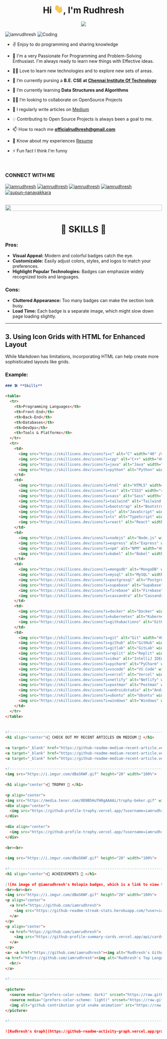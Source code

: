 <h1 align="center">Hi <img src="https://raw.githubusercontent.com/ABSphreak/ABSphreak/master/gifs/Hi.gif" width="30px">, I'm Rudhresh</h1>
<p align="center">
  <a href="https://github.com/Ratheshan03/readme-typing-svg"><img src="https://readme-typing-svg.herokuapp.com?lines=Computer+Science+Undergraduate;Aspiring+Software+Developer+Engineer;Full+Stack+Web+Developer;DevOps+Engineer&center=true&width=500&height=50"></a>
</p>

<!--<h1 align="center">Hi 👋, I'm Rudhresh</h1>-->

<img align="right" alt="Coding" width="400" src="https://user-images.githubusercontent.com/74038190/229223263-cf2e4b07-2615-4f87-9c38-e37600f8381a.gif">


<p align="left"> <img src="https://komarev.com/ghpvc/?username=iamrudhresh&label=Profile%20views&color=0e75b6&style=flat" alt="iamrudhresh" /> </p>

- ✌️ Enjoy to do programming and sharing knowledge

- 🥋 I'm a very Passionate For Programming and Problem-Solving Enthusiast. I'm always ready to learn new things with Effective ideas.

- 👨‍💻 Love to learn new technologies and to explore new sets of areas.

- 🔭 I’m currently pursing a **B.E. CSE at [Chennai Institute Of Technology](https://www.citchennai.edu.in/)**

- 🌱 I’m currently learning **Data Structures and Algorithms**
  
- 💭👯 I’m looking to collaborate on OpenSource Projects

- 📝 I regularly write articles on [Medium](https://iamrudhresh.medium.com/)

- 💡 Contributing to Open Source Projects is always been a goal to me.

- 📫 How to reach me **officialrudhresh@gmail.com**
  
- 📄 Know about my experiences [Resume](https://drive.google.com/file/d/1PX-sqky4TDk3b9Tzs7Gj7syMaAa99tov/view?usp=sharing)

- ⚡ Fun fact I think I'm funny

<br>
<h3 align="left">CONNECT WITH ME</h3>
<p align="left">
<a href="https://linkedin.com/in/iamrudhresh" target="blank"><img align="center" src="https://raw.githubusercontent.com/rahuldkjain/github-profile-readme-generator/master/src/images/icons/Social/linked-in-alt.svg" alt="iamrudhresh" height="30" width="40" /></a>
<a href="https://twitter.com/iamrudhresh" target="blank"><img align="center" src="https://raw.githubusercontent.com/rahuldkjain/github-profile-readme-generator/master/src/images/icons/Social/twitter.svg" alt="iamrudhresh" height="30" width="40" /></a>
<a href="https://fb.com/iamrudhresh" target="blank"><img align="center" src="https://raw.githubusercontent.com/rahuldkjain/github-profile-readme-generator/master/src/images/icons/Social/facebook.svg" alt="iamrudhresh" height="30" width="40" /></a>
<a href="https://instagram.com/iamrudhresh" target="blank"><img align="center" src="https://raw.githubusercontent.com/rahuldkjain/github-profile-readme-generator/master/src/images/icons/Social/instagram.svg" alt="iamrudhresh" height="30" width="40" /></a>
<a href="https://stackoverflow.com/users/22327521/rudhresh-s" target="blank"><img align="center" src="https://raw.githubusercontent.com/rahuldkjain/github-profile-readme-generator/master/src/images/icons/Social/stack-overflow.svg" alt="supun-nanayakkara" height="30" width="40" /></a>
</p>
<br>

<img src="https://i.imgur.com/dBaSKWF.gif" height="20" width="100%">

<h1 align="center" style="text-decoration: none;">🚀 SKILLS 🚀</h1>

<!-- 
### Programming Languages
<p align="left">
  <a href="https://skillicons.dev">
    <img src="https://skillicons.dev/icons?i=c,cpp,java,python" />
  </a>
</p>

### Front-End Development
<p align="left">
  <a href="https://skillicons.dev">
    <img src="https://skillicons.dev/icons?i=html,css,sass,tailwind,bootstrap,js,ts,react,vite,nextjs,redux,prisma,materialui" />
  </a>
</p>

### Back-End Development
<p align="left">
  <a href="https://skillicons.dev">
    <img src="https://skillicons.dev/icons?i=nodejs,express,npm,babel," />
  </a>
</p>

### Databases
<p align="left">
  <a href="https://skillicons.dev">
    <img src="https://skillicons.dev/icons?i=mongodb,mysql,postgresql,supabase,firebase,cassandra" />
  </a>
</p>

### DevOps & Deployment
<p align="left">
  <a href="https://skillicons.dev">
    <img src="https://skillicons.dev/icons?i=docker,kubernetes,githubactions" />
  </a>
</p>

### Tools/Platforms
<p align="left">
  <a href="https://skillicons.dev">
    <img src="https://skillicons.dev/icons?i=git,github,gitlab,replit,idea,pycharm,vscode,vercel,netlify,postman,androidstudio,ubuntu,windows" />
  </a>
</p> -->



### **Pros:**
- **Visual Appeal:** Modern and colorful badges catch the eye.
- **Customizable:** Easily adjust colors, styles, and logos to match your preferences.
- **Highlight Popular Technologies:** Badges can emphasize widely recognized tools and languages.

### **Cons:**
- **Cluttered Appearance:** Too many badges can make the section look busy.
- **Load Time:** Each badge is a separate image, which might slow down page loading slightly.

---

## 3. **Using Icon Grids with HTML for Enhanced Layout**

While Markdown has limitations, incorporating HTML can help create more sophisticated layouts like grids.

### **Example:**

```markdown
### 🛠️ **Skills**

<table>
  <tr>
    <th>Programming Languages</th>
    <th>Front-End</th>
    <th>Back-End</th>
    <th>Databases</th>
    <th>DevOps</th>
    <th>Tools & Platforms</th>
  </tr>
  <tr>
    <td>
      <img src="https://skillicons.dev/icons?i=c" alt="C" width="40" /> 
      <img src="https://skillicons.dev/icons?i=cpp" alt="C++" width="40" /> 
      <img src="https://skillicons.dev/icons?i=java" alt="Java" width="40" /> 
      <img src="https://skillicons.dev/icons?i=python" alt="Python" width="40" />
    </td>
    <td>
      <img src="https://skillicons.dev/icons?i=html" alt="HTML5" width="40" /> 
      <img src="https://skillicons.dev/icons?i=css" alt="CSS3" width="40" /> 
      <img src="https://skillicons.dev/icons?i=sass" alt="Sass" width="40" /> 
      <img src="https://skillicons.dev/icons?i=tailwind" alt="Tailwind CSS" width="40" /> 
      <img src="https://skillicons.dev/icons?i=bootstrap" alt="Bootstrap" width="40" /> 
      <img src="https://skillicons.dev/icons?i=js" alt="JavaScript" width="40" /> 
      <img src="https://skillicons.dev/icons?i=ts" alt="TypeScript" width="40" /> 
      <img src="https://skillicons.dev/icons?i=react" alt="React" width="40" />
    </td>
    <td>
      <img src="https://skillicons.dev/icons?i=nodejs" alt="Node.js" width="40" /> 
      <img src="https://skillicons.dev/icons?i=express" alt="Express" width="40" /> 
      <img src="https://skillicons.dev/icons?i=npm" alt="NPM" width="40" /> 
      <img src="https://skillicons.dev/icons?i=babel" alt="Babel" width="40" />
    </td>
    <td>
      <img src="https://skillicons.dev/icons?i=mongodb" alt="MongoDB" width="40" /> 
      <img src="https://skillicons.dev/icons?i=mysql" alt="MySQL" width="40" /> 
      <img src="https://skillicons.dev/icons?i=postgresql" alt="PostgreSQL" width="40" /> 
      <img src="https://skillicons.dev/icons?i=supabase" alt="Supabase" width="40" /> 
      <img src="https://skillicons.dev/icons?i=firebase" alt="Firebase" width="40" /> 
      <img src="https://skillicons.dev/icons?i=cassandra" alt="Cassandra" width="40" />
    </td>
    <td>
      <img src="https://skillicons.dev/icons?i=docker" alt="Docker" width="40" /> 
      <img src="https://skillicons.dev/icons?i=kubernetes" alt="Kubernetes" width="40" /> 
      <img src="https://skillicons.dev/icons?i=githubactions" alt="GitHub Actions" width="40" />
    </td>
    <td>
      <img src="https://skillicons.dev/icons?i=git" alt="Git" width="40" /> 
      <img src="https://skillicons.dev/icons?i=github" alt="GitHub" width="40" /> 
      <img src="https://skillicons.dev/icons?i=gitlab" alt="GitLab" width="40" /> 
      <img src="https://skillicons.dev/icons?i=replit" alt="Replit" width="40" /> 
      <img src="https://skillicons.dev/icons?i=idea" alt="IntelliJ IDEA" width="40" /> 
      <img src="https://skillicons.dev/icons?i=pycharm" alt="PyCharm" width="40" /> 
      <img src="https://skillicons.dev/icons?i=vscode" alt="VS Code" width="40" /> 
      <img src="https://skillicons.dev/icons?i=vercel" alt="Vercel" width="40" /> 
      <img src="https://skillicons.dev/icons?i=netlify" alt="Netlify" width="40" /> 
      <img src="https://skillicons.dev/icons?i=postman" alt="Postman" width="40" /> 
      <img src="https://skillicons.dev/icons?i=androidstudio" alt="Android Studio" width="40" /> 
      <img src="https://skillicons.dev/icons?i=ubuntu" alt="Ubuntu" width="40" /> 
      <img src="https://skillicons.dev/icons?i=windows" alt="Windows" width="40" />
    </td>
  </tr>
</table>


<!------------------------------------------------------------------------------------ ARTICLES --------------------------------------------------------------------------------------------------->
<h1 align="center">🚀 CHECK OUT MY RECENT ARTICLES ON MEDIUM 🚀 </h1>

<a target="_blank" href="https://github-readme-medium-recent-article.vercel.app/medium/@iamrudhresh/0"><img src="https://github-readme-medium-recent-article.vercel.app/medium/@iamrudhresh/0" alt="Recent Article 0">
<a target="_blank" href="https://github-readme-medium-recent-article.vercel.app/medium/@iamrudhresh/2"><img src="https://github-readme-medium-recent-article.vercel.app/medium/@iamrudhresh/1" alt="Recent Article 1">
<a target="_blank" href="https://github-readme-medium-recent-article.vercel.app/medium/@iamrudhresh/2"><img src="https://github-readme-medium-recent-article.vercel.app/medium/@iamrudhresh/2" alt="Recent Article 2">

<!------------------------------------------------------------------------------------ TROPHY --------------------------------------------------------------------------------------------------->
<img src="https://i.imgur.com/dBaSKWF.gif" height="20" width="100%">

<h1 align="center">🚀 TROPHY 🚀 </h1>

<p align="center">
<img src="https://media.tenor.com/0ENB5HuTH0gAAAAi/trophy-beker.gif" width="100px" height="100px"></p>
<div align="center">
  <img src="https://github-profile-trophy.vercel.app/?username=iamrudhresh&theme=matrix&no-bg=true&no-frame=true&row=1&column=4&title=MultiLanguage,Commits,Followers,PullRequest">
</div>

<div align="center">
  <img src="https://github-profile-trophy.vercel.app/?username=iamrudhresh&theme=matrix&no-bg=true&no-frame=true&row=1&column=4&title=Repositories,Issues,Organizations,Stars">
</div>

<br><br>
 
<img src="https://i.imgur.com/dBaSKWF.gif" height="20" width="100%">

<!------------------------------------------------------------------------------------ ARCHIEVEMENTS --------------------------------------------------------------------------------------------------->
<h1 align="center">🚀 ACHIEVEMENTS 🚀 </h1>

[![An image of @iamrudhresh's Holopin badges, which is a link to view their full Holopin profile](https://holopin.me/iamrudhresh)](https://holopin.io/@iamrudhresh)
<br><br><br>
<img src="https://i.imgur.com/dBaSKWF.gif" height="20" width="100%">
<p align="center">
  <a href="https://github.com/iamrudhresh">
    <img src="https://github-readme-streak-stats.herokuapp.com/?user=iamrudhresh&theme=radical&border=7F3FBF&background=0D1117" alt="Rudhresh's GitHub streak"/>
  </a>
</p>
<p align="center">
  <a href="https://github.com/iamrudhresh">
    <img src="https://github-profile-summary-cards.vercel.app/api/cards/profile-details?username=iamrudhresh&theme=radical" alt="Rudhresh's GitHub Contribution"/>
  </a>
</p>
<a> <a href="https://github.com/iamrudhresh"><img alt="Rudhresh's Github Stats" src="https://denvercoder1-github-readme-stats.vercel.app/api?username=iamrudhresh&show_icons=true&count_private=true&theme=react&border_color=7F3FBF&bg_color=0D1117&title_color=F85D7F&icon_color=F8D866" height="192px" width="49.5%"/></a>
<a href="https://github.com/iamrudhresh"><img alt="Rudhresh's Top Languages" src="https://denvercoder1-github-readme-stats.vercel.app/api/top-langs/?username=iamrudhresh&langs_count=8&layout=compact&theme=react&border_color=7F3FBF&bg_color=0D1117&title_color=F85D7F&icon_color=F8D866" height="192px" width="49.5%"/></a>
  <br/>
</a>

<!------------------------------------------------------------------------------------ SNAKE --------------------------------------------------------------------------------------------------->

<picture>
  <source media="(prefers-color-scheme: dark)" srcset="https://raw.githubusercontent.com/platane/platane/output/github-contribution-grid-snake-dark.svg">
  <source media="(prefers-color-scheme: light)" srcset="https://raw.githubusercontent.com/platane/platane/output/github-contribution-grid-snake.svg">
  <img alt="github contribution grid snake animation" src="https://raw.githubusercontent.com/platane/platane/output/github-contribution-grid-snake.svg">
</picture>

<!------------------------------------------------------------------------------------ Github Graph --------------------------------------------------------------------------------------------------->

![Rudhresh's Graph](https://github-readme-activity-graph.vercel.app/graph?username=iamrudhresh&custom_title=%20Rudhresh's%20GitHub%20Activity%20Graph&bg_color=0D1117&color=7F3FBF&line=7F3FBF&point=7F3FBF&area_color=FFFFFF&title_color=FFFFFF&area=true)


